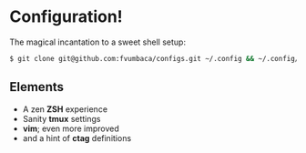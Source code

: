 
# Configuration!
The magical incantation to a sweet shell setup:

```bash
$ git clone git@github.com:fvumbaca/configs.git ~/.config && ~/.config/init.sh
```

## Elements

* A zen **ZSH** experience
* Sanity **tmux** settings
* **vim**; even more improved
* and a hint of **ctag** definitions

